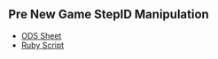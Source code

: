 ## Pre New Game StepID Manipulation

- [ODS Sheet](./psff8rta-stepid-manip-en.zip)
- [Ruby Script](./psff8_stepid_manip_en.rb)
